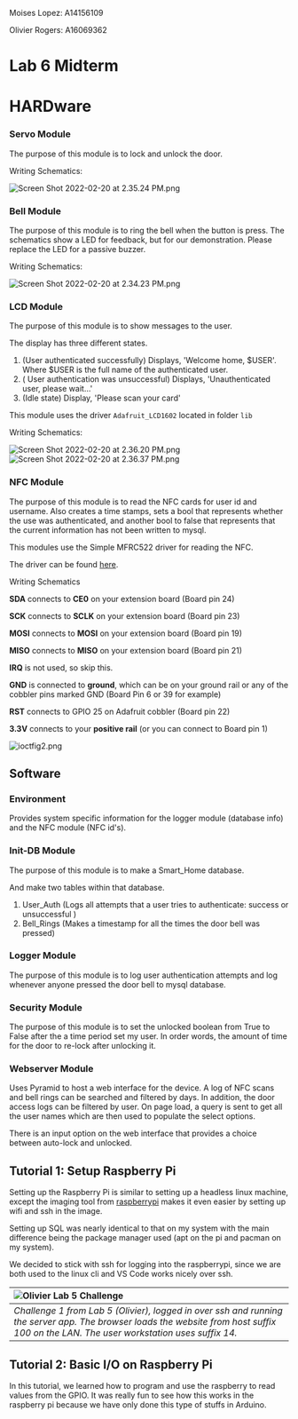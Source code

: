 Moises Lopez: A14156109

Olivier Rogers: A16069362

# Lab 6 Midterm

# HARDware

### Servo Module

The purpose of this module is to lock and unlock the door.

Writing Schematics:

![Screen Shot 2022-02-20 at 2.35.24 PM.png](images/Screen%20Shot%202022-02-20%20at%202.35.24%20PM.png?fileId=19790#mimetype=image%2Fpng&hasPreview=true)

### Bell Module

The purpose of this module is to ring the bell when the button is press. The schematics show a LED for feedback, but for our demonstration. Please replace the LED for a passive buzzer.

Writing Schematics:

![Screen Shot 2022-02-20 at 2.34.23 PM.png](images/Screen%20Shot%202022-02-20%20at%202.34.23%20PM.png?fileId=19764#mimetype=image%2Fpng&hasPreview=true)

### LCD Module

The purpose of this module is to show messages to the user.

The display has three different states.

1. (User authenticated successfully) Displays, 'Welcome home, $USER'. Where $USER is the full name of the authenticated user.
2. ( User authentication was unsuccessful) Displays, 'Unauthenticated user, please wait...'
3. (Idle state) Display, 'Please scan your card'

This module uses the driver `Adafruit_LCD1602` located in folder `lib`

Writing Schematics:

![Screen Shot 2022-02-20 at 2.36.20 PM.png](images/Screen%20Shot%202022-02-20%20at%202.36.20%20PM.png?fileId=19773#mimetype=image%2Fpng&hasPreview=true)![Screen Shot 2022-02-20 at 2.36.37 PM.png](images/Screen%20Shot%202022-02-20%20at%202.36.37%20PM.png?fileId=19781#mimetype=image%2Fpng&hasPreview=true)

### NFC Module

The purpose of this module is to read the NFC cards for user id and username. Also creates a time stamps, sets a bool that represents whether the use was authenticated, and another bool to false that represents that the current information has not been written to mysql.

This modules use the Simple MFRC522 driver for reading the NFC.

The driver can be found [here](https://github.com/pimylifeup/MFRC522-python/blob/master/mfrc522/SimpleMFRC522.py).

Writing Schematics

**SDA** connects to **CE0** on your extension board (Board pin 24)

**SCK** connects to **SCLK** on your extension board (Board pin 23)

**MOSI** connects to **MOSI** on your extension board (Board pin 19)

**MISO** connects to **MISO** on your extension board (Board pin 21)

**IRQ** is not used, so skip this.

**GND** is connected to **ground**, which can be on your ground rail or any of the cobbler pins marked GND (Board Pin 6 or 39 for example)

**RST** connects to GPIO 25 on Adafruit cobbler (Board pin 22)

**3.3V** connects to your **positive rail** (or you can connect to Board pin 1)

![ioctfig2.png](images/ioctfig2.png?fileId=19804#mimetype=image%2Fpng&hasPreview=true)

## Software

### Environment

Provides system specific information for the logger module (database info) and the NFC module (NFC id's).

### Init-DB Module

The purpose of this module is to make a Smart\_Home database.

And make two tables within that database.

1. User\_Auth (Logs all attempts that a user tries to authenticate: success or unsuccessful )
2. Bell\_Rings (Makes a timestamp for all the times the door bell was pressed)

### Logger Module

The purpose of this module is to log user authentication attempts and log whenever anyone pressed the door bell to mysql database.

### Security Module

The purpose of this module is to set the unlocked boolean from True to False after the a time period set my user. In order words, the amount of time for the door to re-lock after unlocking it.

### Webserver Module

Uses Pyramid to host a web interface for the device. A log of NFC scans and bell rings can be searched and filtered by days. In addition, the door access logs can be filtered by user. On page load, a query is sent to get all the user names which are then used to populate the select options.

There is an input option on the web interface that provides a choice between auto-lock and unlocked.

## Tutorial 1: Setup Raspberry Pi

Setting up the Raspberry Pi is similar to setting up a headless linux machine, except the imaging tool from [raspberrypi](https://www.raspberrypi.com/software/) makes it even easier by setting up wifi and ssh in the image.

Setting up SQL was nearly identical to that on my system with the main difference being the package manager used (apt on the pi and pacman on my system).

We decided to stick with ssh for logging into the raspberrypi, since we are both used to the linux cli and VS Code works nicely over ssh.

| ![Olivier Lab 5 Challenge](images/T1_Oli.png) |  
|:--- |  
| *Challenge 1 from Lab 5 (Olivier), logged in over ssh and running the server app. The browser loads the website from host suffix 100 on the LAN. The user workstation uses suffix 14.* |  

## Tutorial 2: Basic I/O on Raspberry Pi

In this tutorial, we learned how to program and use the raspberry to read values from the GPIO. It was really fun to see how this works in the raspberry pi because we have only done this type of stuffs in Arduino.